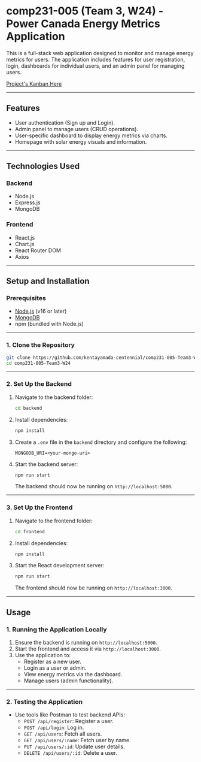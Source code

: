 # comp231-005 (Team 3, W24) - Power Canada Energy Metrics Application

This is a full-stack web application designed to monitor and manage energy metrics for users. The application includes features for user registration, login, dashboards for individual users, and an admin panel for managing users.

[Project's Kanban Here](https://github.com/users/kentayamada-centennial/projects/7)

---

## **Features**

- User authentication (Sign up and Login).
- Admin panel to manage users (CRUD operations).
- User-specific dashboard to display energy metrics via charts.
- Homepage with solar energy visuals and information.

---

## **Technologies Used**

### **Backend**
- Node.js
- Express.js
- MongoDB

### **Frontend**
- React.js
- Chart.js
- React Router DOM
- Axios

---

## **Setup and Installation**

### **Prerequisites**

- [Node.js](https://nodejs.org/) (v16 or later)
- [MongoDB](https://www.mongodb.com/)
- npm (bundled with Node.js)

---

### **1. Clone the Repository**

```bash
git clone https://github.com/kentayamada-centennial/comp231-005-Team3-W24.git
cd comp231-005-Team3-W24
```

---

### **2. Set Up the Backend**

1. Navigate to the backend folder:
   ```bash
   cd backend
   ```

2. Install dependencies:
   ```bash
   npm install
   ```

3. Create a `.env` file in the `backend` directory and configure the following:
   ```env
   MONGODB_URI=<your-mongo-uri>
   ```

4. Start the backend server:
   ```bash
   npm run start
   ```
   The backend should now be running on `http://localhost:5000`.

---

### **3. Set Up the Frontend**

1. Navigate to the frontend folder:
   ```bash
   cd frontend
   ```

2. Install dependencies:
   ```bash
   npm install
   ```

3. Start the React development server:
   ```bash
   npm run start
   ```
   The frontend should now be running on `http://localhost:3000`.

---

## **Usage**

### **1. Running the Application Locally**

1. Ensure the backend is running on `http://localhost:5000`.
2. Start the frontend and access it via `http://localhost:3000`.
3. Use the application to:
   - Register as a new user.
   - Login as a user or admin.
   - View energy metrics via the dashboard.
   - Manage users (admin functionality).

---

### **2. Testing the Application**

- Use tools like Postman to test backend APIs:
  - `POST /api/register`: Register a user.
  - `POST /api/login`: Log in.
  - `GET /api/users`: Fetch all users.
  - `GET /api/users/:name`: Fetch user by name.
  - `PUT /api/users/:id`: Update user details.
  - `DELETE /api/users/:id`: Delete a user.
